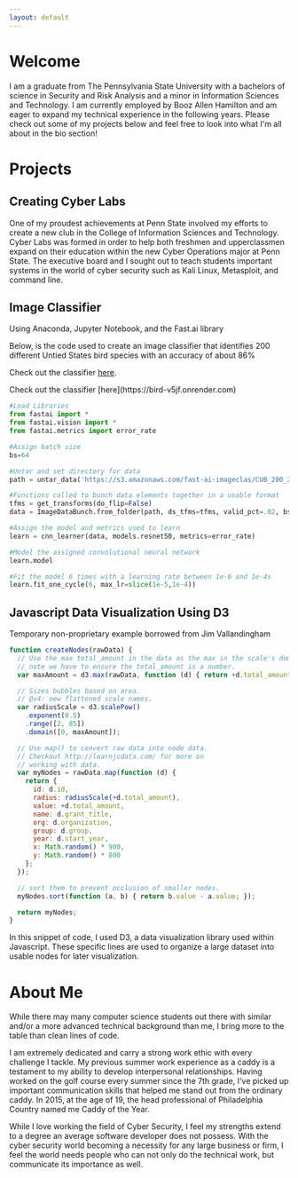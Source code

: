 ```yaml
---
layout: default
---
```


# Welcome

I am a graduate from The Pennsylvania State University with a bachelors of science in Security and Risk Analysis and a minor in Information Sciences and Technology. I am currently employed by Booz Allen Hamilton and am eager to expand my technical experience in the following years. Please check out some of my projects below and feel free to look into what I'm all about in the bio section!

# Projects

## Creating Cyber Labs
One of my proudest achievements at Penn State involved my efforts to create a new club in the College of Information Sciences and Technology. Cyber Labs was formed in order to help both freshmen and upperclassmen expand on their education within the new Cyber Operations major at Penn State. The executive board and I sought out to teach students important systems in the world of cyber security such as Kali Linux, Metasploit, and command line.


## Image Classifier

Using Anaconda, Jupyter Notebook, and the Fast.ai library

Below, is the code used to create an image classifier that identifies 200 different Untied States bird species with an accuracy of about 86%

<p> Check out the classifier <a font-size:11px; href="https://bird-v5jf.onrender.com">here</a>.</p>
Check out the classifier [here](https://bird-v5jf.onrender.com)


```python
#Load Libraries
from fastai import *
from fastai.vision import *
from fastai.metrics import error_rate

#Assign batch size
bs=64

#Untar and set directory for data
path = untar_data('https://s3.amazonaws.com/fast-ai-imageclas/CUB_200_2011',fname='/home/ubuntu/course-v3/nbs/dl1/birds/CUB_200_2011.tgz.tar', dest='/home/ubuntu/course-v3/nbs/dl1/birds');

#Functions called to bunch data elements together in a usable format
tfms = get_transforms(do_flip=False)
data = ImageDataBunch.from_folder(path, ds_tfms=tfms, valid_pct=.02, bs=bs, size=224).normalize(imagenet_stats)

#Assign the model and metrics used to learn
learn = cnn_learner(data, models.resnet50, metrics=error_rate)

#Model the assigned convolutional neural network
learn.model

#Fit the model 6 times with a learning rate between 1e-6 and 1e-4s
learn.fit_one_cycle(6, max_lr=slice(1e-5,1e-4))
```

## Javascript Data Visualization Using D3

Temporary non-proprietary example borrowed from Jim Vallandingham

```js
function createNodes(rawData) {
  // Use the max total_amount in the data as the max in the scale's domain
  // note we have to ensure the total_amount is a number.
  var maxAmount = d3.max(rawData, function (d) { return +d.total_amount; });

  // Sizes bubbles based on area.
  // @v4: new flattened scale names.
  var radiusScale = d3.scalePow()
    .exponent(0.5)
    .range([2, 85])
    .domain([0, maxAmount]);

  // Use map() to convert raw data into node data.
  // Checkout http://learnjsdata.com/ for more on
  // working with data.
  var myNodes = rawData.map(function (d) {
    return {
      id: d.id,
      radius: radiusScale(+d.total_amount),
      value: +d.total_amount,
      name: d.grant_title,
      org: d.organization,
      group: d.group,
      year: d.start_year,
      x: Math.random() * 900,
      y: Math.random() * 800
    };
  });

  // sort them to prevent occlusion of smaller nodes.
  myNodes.sort(function (a, b) { return b.value - a.value; });

  return myNodes;
}
```

In this snippet of code, I used D3, a data visualization library used within Javascript. These specific lines are used to organize a large dataset into usable nodes for later visualization.



# About Me

While there may many computer science students out there with similar and/or a more advanced technical background than me, I bring more to the table than clean lines of code.

I am extremely dedicated and carry a strong work ethic with every challenge I tackle. My previous summer work experience as a caddy is a testament to my ability to develop interpersonal relationships. Having worked on the golf course every summer since the 7th grade, I've picked up important communication skills that helped me stand out from the ordinary caddy. In 2015, at the age of 19, the head professional of Philadelphia Country named me Caddy of the Year.

While I love working the field of Cyber Security, I feel my strengths extend to a degree an average software developer does not possess. With the cyber security world becoming a necessity for any large business or firm, I feel the world needs people who can not only do the technical work, but communicate its importance as well.

